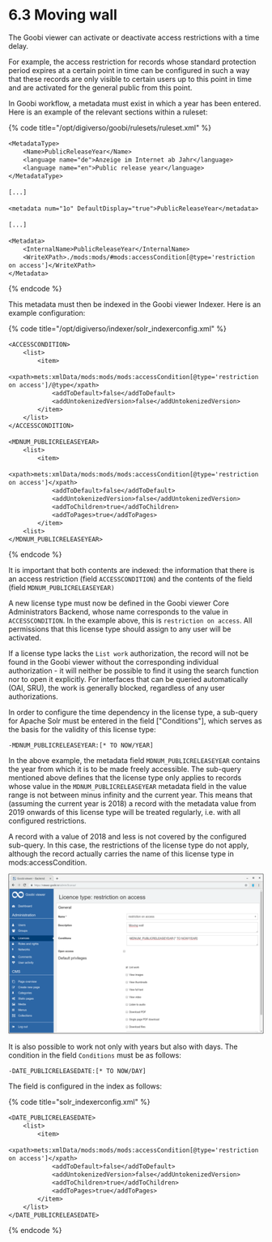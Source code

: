 # 6.3 Moving wall

The Goobi viewer can activate or deactivate access restrictions with a time delay. 

For example, the access restriction for records whose standard protection period expires at a certain point in time can be configured in such a way that these records are only visible to certain users up to this point in time and are activated for the general public from this point. 

In Goobi workflow, a metadata must exist in which a year has been entered. Here is an example of the relevant sections within a ruleset:

{% code title="/opt/digiverso/goobi/rulesets/ruleset.xml" %}
```markup
<MetadataType>
    <Name>PublicReleaseYear</Name>
    <language name="de">Anzeige im Internet ab Jahr</language>
    <language name="en">Public release year</language>
</MetadataType>

[...]

<metadata num="1o" DefaultDisplay="true">PublicReleaseYear</metadata>

[...]

<Metadata>
    <InternalName>PublicReleaseYear</InternalName>
    <WriteXPath>./mods:mods/#mods:accessCondition[@type='restriction on access']</WriteXPath>
</Metadata>
```
{% endcode %}

This metadata must then be indexed in the Goobi viewer Indexer. Here is an example configuration:

{% code title="/opt/digiverso/indexer/solr\_indexerconfig.xml" %}
```markup
<ACCESSCONDITION>
    <list>
        <item>
            <xpath>mets:xmlData/mods:mods/mods:accessCondition[@type='restriction on access']/@type</xpath>
            <addToDefault>false</addToDefault>
            <addUntokenizedVersion>false</addUntokenizedVersion>
        </item>
    </list>
</ACCESSCONDITION>

<MDNUM_PUBLICRELEASEYEAR>
    <list>
        <item>
            <xpath>mets:xmlData/mods:mods/mods:accessCondition[@type='restriction on access']</xpath>
            <addToDefault>false</addToDefault>
            <addUntokenizedVersion>false</addUntokenizedVersion>
            <addToChildren>true</addToChildren>
            <addToPages>true</addToPages>
        </item>
    <list>
</MDNUM_PUBLICRELEASEYEAR>
```
{% endcode %}

It is important that both contents are indexed: the information that there is an access restriction \(field `ACCESSCONDITION`\) and the contents of the field \(field `MDNUM_PUBLICRELEASEYEAR)` 

A new license type must now be defined in the Goobi viewer Core Administrators Backend, whose name corresponds to the value in `ACCESSCONDITION`. In the example above, this is `restriction on access`. All permissions that this license type should assign to any user will be activated. 

If a license type lacks the `List work` authorization, the record will not be found in the Goobi viewer without the corresponding individual authorization - it will neither be possible to find it using the search function nor to open it explicitly. For interfaces that can be queried automatically \(OAI, SRU\), the work is generally blocked, regardless of any user authorizations. 

In order to configure the time dependency in the license type, a sub-query for Apache Solr must be entered in the field \["Conditions"\], which serves as the basis for the validity of this license type:

```text
-MDNUM_PUBLICRELEASEYEAR:[* TO NOW/YEAR]
```

In the above example, the metadata field `MDNUM_PUBLICRELEASEYEAR` contains the year from which it is to be made freely accessible. The sub-query mentioned above defines that the license type only applies to records whose value in the `MDNUM_PUBLICRELEASEYEAR` metadata field in the value range is not between minus infinity and the current year. This means that \(assuming the current year is 2018\) a record with the metadata value from 2019 onwards of this license type will be treated regularly, i.e. with all configured restrictions. 

A record with a value of 2018 and less is not covered by the configured sub-query. In this case, the restrictions of the license type do not apply, although the record actually carries the name of this license type in mods:accessCondition.

![Example for the configuration of the Moving wall in the Goobi viewer Administrators Backend](../.gitbook/assets/6.3.png)

It is also possible to work not only with years but also with days. The condition in the field `Conditions` must be as follows:

```text
​​-DATE_PUBLICRELEASEDATE:[* TO NOW/DAY]
```

The field is configured in the index as follows:

{% code title="solr\_indexerconfig.xml" %}
```markup
<DATE_PUBLICRELEASEDATE>
    <list>
        <item>
            <xpath>mets:xmlData/mods:mods/mods:accessCondition[@type='restriction on access']</xpath>
            <addToDefault>false</addToDefault>
            <addUntokenizedVersion>false</addUntokenizedVersion>
            <addToChildren>true</addToChildren>
            <addToPages>true</addToPages>
        </item>
    </list>
</DATE_PUBLICRELEASEDATE>
```
{% endcode %}

